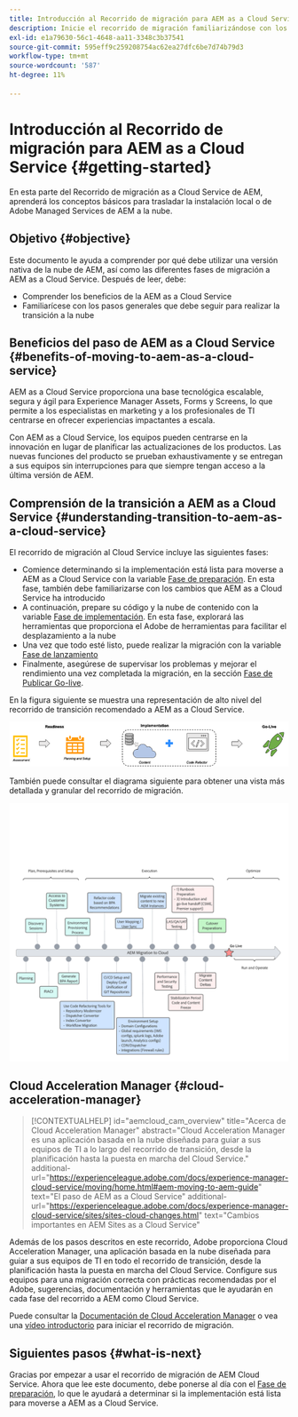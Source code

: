 ```yaml
---
title: Introducción al Recorrido de migración para AEM as a Cloud Service
description: Inicie el recorrido de migración familiarizándose con los conceptos básicos para pasar a AEM as a Cloud Service
exl-id: e1a79630-56c1-4648-aa11-3348c3b37541
source-git-commit: 595eff9c259208754ac62ea27dfc6be7d74b79d3
workflow-type: tm+mt
source-wordcount: '587'
ht-degree: 11%

---
```


# Introducción al Recorrido de migración para AEM as a Cloud Service {#getting-started}

En esta parte del Recorrido de migración as a Cloud Service de AEM, aprenderá los conceptos básicos para trasladar la instalación local o de Adobe Managed Services de AEM a la nube.

## Objetivo {#objective}

Este documento le ayuda a comprender por qué debe utilizar una versión nativa de la nube de AEM, así como las diferentes fases de migración a AEM as a Cloud Service. Después de leer, debe:

* Comprender los beneficios de la AEM as a Cloud Service
* Familiarícese con los pasos generales que debe seguir para realizar la transición a la nube

## Beneficios del paso de AEM as a Cloud Service {#benefits-of-moving-to-aem-as-a-cloud-service}

AEM as a Cloud Service proporciona una base tecnológica escalable, segura y ágil para Experience Manager Assets, Forms y Screens, lo que permite a los especialistas en marketing y a los profesionales de TI centrarse en ofrecer experiencias impactantes a escala.

Con AEM as a Cloud Service, los equipos pueden centrarse en la innovación en lugar de planificar las actualizaciones de los productos. Las nuevas funciones del producto se prueban exhaustivamente y se entregan a sus equipos sin interrupciones para que siempre tengan acceso a la última versión de AEM.

## Comprensión de la transición a AEM as a Cloud Service {#understanding-transition-to-aem-as-a-cloud-service}

El recorrido de migración al Cloud Service incluye las siguientes fases:

* Comience determinando si la implementación está lista para moverse a AEM as a Cloud Service con la variable [Fase de preparación](/help/journey-migration/readiness.md). En esta fase, también debe familiarizarse con los cambios que AEM as a Cloud Service ha introducido
* A continuación, prepare su código y la nube de contenido con la variable [Fase de implementación](/help/journey-migration/implementation.md). En esta fase, explorará las herramientas que proporciona el Adobe de herramientas para facilitar el desplazamiento a la nube
* Una vez que todo esté listo, puede realizar la migración con la variable [Fase de lanzamiento](/help/journey-migration/go-live.md)
* Finalmente, asegúrese de supervisar los problemas y mejorar el rendimiento una vez completada la migración, en la sección [Fase de Publicar Go-live](/help/journey-migration/post-go-live.md).

En la figura siguiente se muestra una representación de alto nivel del recorrido de transición recomendado a AEM as a Cloud Service.

![imagen](/help/journey-migration/assets/move-aemcloud-process.png)

También puede consultar el diagrama siguiente para obtener una vista más detallada y granular del recorrido de migración.

![imagen](/help/journey-migration/assets/migration-process.png)

## Cloud Acceleration Manager {#cloud-acceleration-manager}

>[!CONTEXTUALHELP]
>id="aemcloud_cam_overview"
>title="Acerca de Cloud Acceleration Manager"
>abstract="Cloud Acceleration Manager es una aplicación basada en la nube diseñada para guiar a sus equipos de TI a lo largo del recorrido de transición, desde la planificación hasta la puesta en marcha del Cloud Service."
>additional-url="https://experienceleague.adobe.com/docs/experience-manager-cloud-service/moving/home.html#aem-moving-to-aem-guide" text="El paso de AEM as a Cloud Service"
>additional-url="https://experienceleague.adobe.com/docs/experience-manager-cloud-service/sites/sites-cloud-changes.html" text="Cambios importantes en AEM Sites as a Cloud Service"

Además de los pasos descritos en este recorrido, Adobe proporciona Cloud Acceleration Manager, una aplicación basada en la nube diseñada para guiar a sus equipos de TI en todo el recorrido de transición, desde la planificación hasta la puesta en marcha del Cloud Service. Configure sus equipos para una migración correcta con prácticas recomendadas por el Adobe, sugerencias, documentación y herramientas que le ayudarán en cada fase del recorrido a AEM como Cloud Service.

Puede consultar la [Documentación de Cloud Acceleration Manager](/help/journey-migration/cloud-acceleration-manager/using-cam/getting-started-cam.md) o vea una [vídeo introductorio](https://experienceleague.adobe.com/?launch=ExperienceManager-A-1-2021.1.migration&amp;recommended=ExperienceManager-A-1-2021.1.migration&amp;lang=en#dashboard/learning) para iniciar el recorrido de migración.

## Siguientes pasos {#what-is-next}

Gracias por empezar a usar el recorrido de migración de AEM Cloud Service. Ahora que lee este documento, debe ponerse al día con el [Fase de preparación](/help/journey-migration/readiness.md), lo que le ayudará a determinar si la implementación está lista para moverse a AEM as a Cloud Service.
